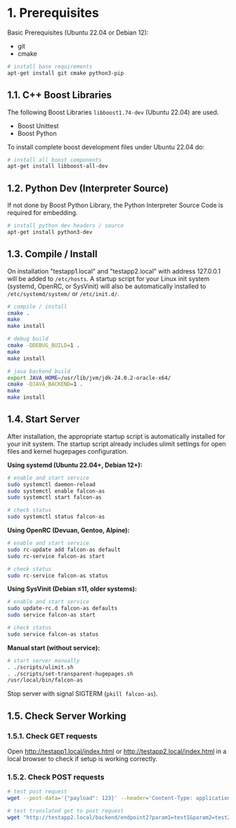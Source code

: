 # 1. Prerequisites

Basic Prerequisites (Ubuntu 22.04 or Debian 12):
- git
- cmake

```bash
# install base requirements
apt-get install git cmake python3-pip
```

## 1.1. C++ Boost Libraries

The following Boost Libraries ```libboost1.74-dev``` (Ubuntu 22.04) are used. 

- Boost Unittest
- Boost Python

To install complete boost development files under Ubuntu 22.04 do:

```bash
# install all boost components
apt-get install libboost-all-dev
```

## 1.2. Python Dev (Interpreter Source)

If not done by Boost Python Library, the Python Interpreter Source Code is required for embedding. 

```bash
# install python dev headers / source
apt-get install python3-dev
```

## 1.3. Compile / Install

On installation "testapp1.local" and "testapp2.local" with address 127.0.0.1 will
be added to ```/etc/hosts```. A startup script for your Linux init system (systemd, OpenRC, 
or SysVinit) will also be automatically installed to ```/etc/systemd/system/``` or ```/etc/init.d/```.

```bash
# compile / install
cmake .
make
make install
```

```bash
# debug build
cmake -DDEBUG_BUILD=1 .
make
make install
```

```bash
# java backend build
export JAVA_HOME=/usr/lib/jvm/jdk-24.0.2-oracle-x64/
cmake -DJAVA_BACKEND=1 .
make
make install
```

## 1.4. Start Server

After installation, the appropriate startup script is automatically installed for your init system.
The startup script already includes ulimit settings for open files and kernel hugepages configuration.

**Using systemd (Ubuntu 22.04+, Debian 12+):**
```bash
# enable and start service
sudo systemctl daemon-reload
sudo systemctl enable falcon-as
sudo systemctl start falcon-as

# check status
sudo systemctl status falcon-as
```

**Using OpenRC (Devuan, Gentoo, Alpine):**
```bash
# enable and start service
sudo rc-update add falcon-as default
sudo rc-service falcon-as start

# check status
sudo rc-service falcon-as status
```

**Using SysVinit (Debian ≤11, older systems):**
```bash
# enable and start service
sudo update-rc.d falcon-as defaults
sudo service falcon-as start

# check status
sudo service falcon-as status
```

**Manual start (without service):**
```bash
# start server manually
. ./scripts/ulimit.sh
. ./scripts/set-transparent-hugepages.sh
/usr/local/bin/falcon-as
```

Stop server with signal SIGTERM (```pkill falcon-as```).

## 1.5. Check Server Working

### 1.5.1. Check GET requests

Open http://testapp1.local/index.html or http://testapp2.local/index.html in a local browser
to check if setup is working correctly.

### 1.5.2. Check POST requests

```bash
# test post request
wget --post-data='{"payload": 123}' --header='Content-Type: application/json' http://testapp1.local/backend/
```

```bash
# test translated get to post request
wget "http://testapp2.local/backend/endpoint2?param1=test1&param2=test2"
```
